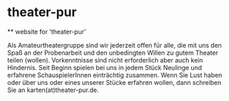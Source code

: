 # theater-pur

** website for 'theater-pur'

Als Amateurtheatergruppe sind wir jederzeit offen für alle, die mit uns den Spaß an der Probenarbeit und den unbedingten Willen zu gutem Theater teilen (wollen). Vorkenntnisse sind nicht erforderlich aber auch kein Hindernis. Seit Beginn spielen bei uns in jedem Stück Neulinge und erfahrene SchauspielerInnen einträchtig zusammen. Wenn Sie Lust haben oder über uns oder eines unserer Stücke erfahren wollen, dann schreiben Sie an karten(at)theater-pur.de.
